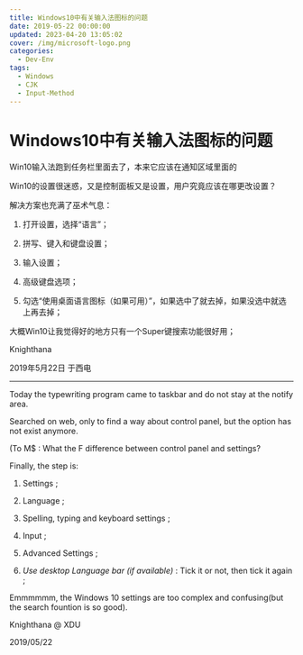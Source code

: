 ```yaml
---
title: Windows10中有关输入法图标的问题
date: 2019-05-22 00:00:00
updated: 2023-04-20 13:05:02
cover: /img/microsoft-logo.png
categories:
  - Dev-Env
tags:
  - Windows
  - CJK
  - Input-Method
---
```


# Windows10中有关输入法图标的问题

Win10输入法跑到任务栏里面去了，本来它应该在通知区域里面的

Win10的设置很迷惑，又是控制面板又是设置，用户究竟应该在哪更改设置？

解决方案也充满了巫术气息：

1. 打开设置，选择“语言”；

2. 拼写、键入和键盘设置；

3. 输入设置；

4. 高级键盘选项；

5. 勾选“使用桌面语言图标（如果可用）”，如果选中了就去掉，如果没选中就选上再去掉；

大概Win10让我觉得好的地方只有一个Super键搜索功能很好用；

Knighthana

2019年5月22日 于西电

------------------------------------

Today the typewriting program came to taskbar and do not stay at the notify area.

Searched on web, only to find a way about control panel, but the option has not exist anymore.

(To M$ : What the F difference between control panel and settings?

Finally, the step is:

1. Settings ;

2. Language ;

3. Spelling, typing and keyboard settings ;

4. Input ;

5. Advanced Settings ;

6. *Use desktop Language bar (if available)* : Tick it or not, then tick it again ;

Emmmmmm, the Windows 10 settings are too complex and confusing(but the search fountion is so good).

Knighthana @ XDU

2019/05/22
